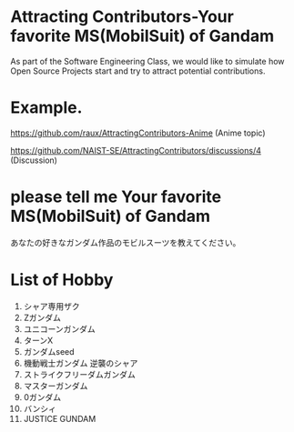 # Attracting Contributors-Your favorite MS(MobilSuit) of Gandam 
As part of the Software Engineering Class, we would like to simulate how Open Source Projects start and try to attract potential contributions.

# Example. 
https://github.com/raux/AttractingContributors-Anime (Anime topic)

https://github.com/NAIST-SE/AttractingContributors/discussions/4 (Discussion)

# please tell me Your favorite MS(MobilSuit) of Gandam  
あなたの好きなガンダム作品のモビルスーツを教えてください。

# List of Hobby
1. シャア専用ザク
2. Zガンダム
3. ユニコーンガンダム
4. ターンX
5. ガンダムseed
6. 機動戦士ガンダム 逆襲のシャア
7. ストライクフリーダムガンダム
8. マスターガンダム
9. 0ガンダム
10. バンシィ
11. JUSTICE GUNDAM